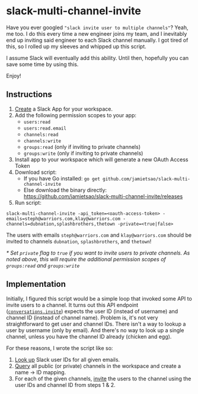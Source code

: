 # slack-multi-channel-invite
Have you ever googled `"slack invite user to multiple channels"`?  Yeah, me too.  I do this every time a new engineer joins my team, and I inevitably end up inviting said engineer to each Slack channel manually.  I got tired of this, so I rolled up my sleeves and whipped up this script.

I assume Slack will eventually add this ability.  Until then, hopefully you can save some time by using this.

Enjoy!

## Instructions
1. [Create](https://api.slack.com/apps) a Slack App for your workspace.
2. Add the following permission scopes to your app:
    - `users:read`
    - `users:read.email`
    - `channels:read`
    - `channels:write`
    - `groups:read` (only if inviting to private channels)
    - `groups:write` (only if inviting to private channels)
3. Install app to your workspace which will generate a new OAuth Access Token
4. Download script:
    - If you have Go installed: `go get github.com/jamietsao/slack-multi-channel-invite`
    - Else download the binary directly: https://github.com/jamietsao/slack-multi-channel-invite/releases
5. Run script:

`slack-multi-channel-invite -api_token=<oauth-access-token> -emails=steph@warriors.com,klay@warriors.com -channels=dubnation,splashbrothers,thetown -private=<true|false>`

The users with emails `steph@warriors.com` and `klay@warriors.com` should be invited to channels `dubnation`, `splashbrothers`, and `thetown`!

_* Set `private` flag to `true` if you want to invite users to private channels.  As noted above, this will require the additional permission scopes of `groups:read` and `groups:write`_

## Implementation
Initially, I figured this script would be a simple loop that invoked some API to invite users to a channel.  It turns out this API endpoint ([`conversations.invite`](https://api.slack.com/methods/conversations.invite)) expects the user ID (instead of username) and channel ID (instead of channel name).  Problem is, it's not very straightforward to get user and channel IDs. There isn't a way to lookup a user by username (only by email).  And there's no way to look up a single channel, unless you have the channel ID already (chicken and egg).

For these reasons, I wrote the script like so:
1. [Look up](https://api.slack.com/methods/users.lookupByEmail) Slack user IDs for all given emails.
2. [Query](https://api.slack.com/methods/conversations.list) all public (or private) channels in the workspace and create a name -> ID mapping.
3. For each of the given channels, [invite](https://api.slack.com/methods/conversations.invite) the users to the channel using the user IDs and channel ID from steps 1 & 2.
